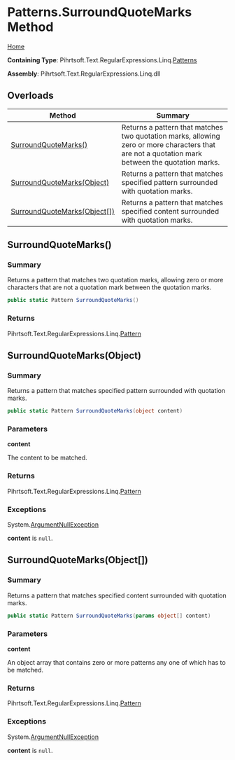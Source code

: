 # Patterns\.SurroundQuoteMarks Method

[Home](../../../../../../README.md)

**Containing Type**: Pihrtsoft\.Text\.RegularExpressions\.Linq\.[Patterns](../README.md)

**Assembly**: Pihrtsoft\.Text\.RegularExpressions\.Linq\.dll

## Overloads

| Method | Summary |
| ------ | ------- |
| [SurroundQuoteMarks()](#Pihrtsoft_Text_RegularExpressions_Linq_Patterns_SurroundQuoteMarks) | Returns a pattern that matches two quotation marks, allowing zero or more characters that are not a quotation mark between the quotation marks\. |
| [SurroundQuoteMarks(Object)](#Pihrtsoft_Text_RegularExpressions_Linq_Patterns_SurroundQuoteMarks_System_Object_) | Returns a pattern that matches specified pattern surrounded with quotation marks\. |
| [SurroundQuoteMarks(Object\[\])](#Pihrtsoft_Text_RegularExpressions_Linq_Patterns_SurroundQuoteMarks_System_Object___) | Returns a pattern that matches specified content surrounded with quotation marks\. |

## SurroundQuoteMarks\(\) <a name="Pihrtsoft_Text_RegularExpressions_Linq_Patterns_SurroundQuoteMarks"></a>

### Summary

Returns a pattern that matches two quotation marks, allowing zero or more characters that are not a quotation mark between the quotation marks\.

```csharp
public static Pattern SurroundQuoteMarks()
```

### Returns

Pihrtsoft\.Text\.RegularExpressions\.Linq\.[Pattern](../../Pattern/README.md)

## SurroundQuoteMarks\(Object\) <a name="Pihrtsoft_Text_RegularExpressions_Linq_Patterns_SurroundQuoteMarks_System_Object_"></a>

### Summary

Returns a pattern that matches specified pattern surrounded with quotation marks\.

```csharp
public static Pattern SurroundQuoteMarks(object content)
```

### Parameters

**content**

The content to be matched\.

### Returns

Pihrtsoft\.Text\.RegularExpressions\.Linq\.[Pattern](../../Pattern/README.md)

### Exceptions

System\.[ArgumentNullException](https://docs.microsoft.com/en-us/dotnet/api/system.argumentnullexception)

**content** is `null`\.

## SurroundQuoteMarks\(Object\[\]\) <a name="Pihrtsoft_Text_RegularExpressions_Linq_Patterns_SurroundQuoteMarks_System_Object___"></a>

### Summary

Returns a pattern that matches specified content surrounded with quotation marks\.

```csharp
public static Pattern SurroundQuoteMarks(params object[] content)
```

### Parameters

**content**

An object array that contains zero or more patterns any one of which has to be matched\.

### Returns

Pihrtsoft\.Text\.RegularExpressions\.Linq\.[Pattern](../../Pattern/README.md)

### Exceptions

System\.[ArgumentNullException](https://docs.microsoft.com/en-us/dotnet/api/system.argumentnullexception)

**content** is `null`\.

